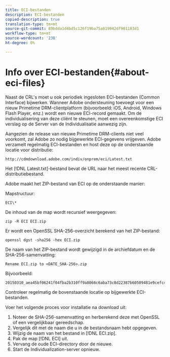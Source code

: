 ```yaml
---
title: ECI-bestanden
description: ECI-bestanden
copied-description: true
translation-type: tm+mt
source-git-commit: 89bdda1d4bd5c126f19ba75a819942df901183d1
workflow-type: tm+mt
source-wordcount: '238'
ht-degree: 0%

---
```



# Info over ECI-bestanden{#about-eci-files}

Naast de CRL&#39;s moet u ook periodiek ingesloten ECI-bestanden (Common Interface) bijwerken. Wanneer Adobe ondersteuning toevoegt voor een nieuw Primetime DRM-clientplatform (bijvoorbeeld: iOS, Android, Windows Flash Player, enz.) wordt een nieuwe ECI-record gemaakt. Om de individualisering van deze cliënt te steunen, moet een overeenkomstige ECI verslag op de Server van de Individualisatie aanwezig zijn.

Aangezien de release van nieuwe Primetime DRM-clients niet veel voorkomt, zal Adobe zo nodig bijgewerkte ECI-gegevens vrijgeven. Adobe verzamelt regelmatig ECI-bestanden en host deze op de onderstaande locatie voor distributie:

```
http://cdmdownload.adobe.com/indiv/onprem/eci/Latest.txt
```

Het [!DNL Latest.txt]-bestand bevat de URL naar het meest recente CRL-distributiebestand.

Adobe maakt het ZIP-bestand van ECI op de onderstaande manier:

Mapstructuur:

```
ECI\*
```

De inhoud van de map wordt recursief weergegeven:

```
zip -R ECI ECI.zip
```

Er wordt een OpenSSL SHA-256-overzicht berekend van het ZIP-bestand:

```
openssl dgst -sha256 -hex ECI.zip
```

De naam van het ZIP-bestand wordt gewijzigd in de archiefdatum en de SHA-256-samenvatting:

```
Rename ECI.zip to <DATE_SHA-256>.zip
```

Bijvoorbeeld:

```
20150310_aea45bf06241f04fba2b310ff9a8066c6aba73c8d22387b60509481e9cefc43e.zip
```

Controleer regelmatig de bovenstaande locatie op bijgewerkte ECI-bestanden.

Voer het volgende proces voor installatie na download uit:

1. Noteer de SHA-256-samenvatting en herberekend deze met OpenSSL of een vergelijkbaar gereedschap.
1. Vergelijk dit met de naam die u in de bestandsnaam hebt opgegeven.
1. Wijzig de naam van het bestand in [!DNL ECI.zip].
1. Pak de map [!DNL ECI] uit.
1. Vervang de oude ECI-directory door de nieuwe.
1. Start de Individualization-server opnieuw.

